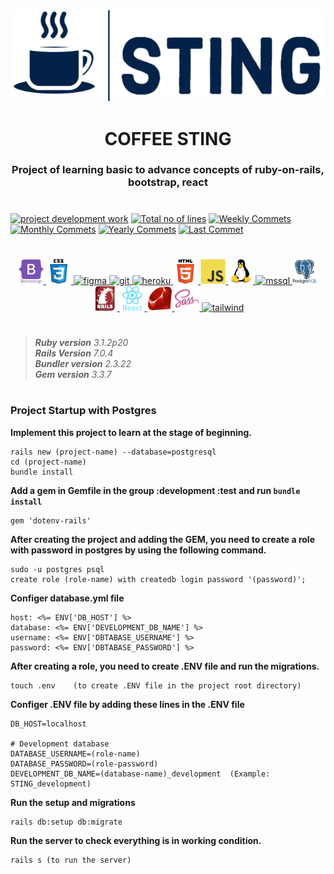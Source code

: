 <div id="header" align="center">
  <img src="https://github.com/aliraxa-hub/sting/blob/master/public/coffee-sting.png" width="500"/>
</div>


<h1 align="center">COFFEE STING</h1>
<h3 align="center">Project of learning basic to advance concepts of ruby-on-rails, bootstrap, react</h3>

#

[![project development work](https://img.shields.io/github/hacktoberfest/2021/aliraxa-hub/sting?color=FF&label=project%20development%20work&logo=ruby&logoColor=FF0000&style=plastic&suggestion_label=hack%20to%20be%20rfest)](https://github.com/aliraxa-hub/sting)
[![Total no of lines](https://img.shields.io/tokei/lines/github.com/aliraxa-hub/sting?label=Total%20no%20of%20lines&logo=git&style=plastic)](https://github.com/aliraxa-hub/sting)
[![Weekly Commets](https://img.shields.io/github/commit-activity/w/aliraxa-hub/sting?logo=git&style=plastic)](https://github.com/aliraxa-hub/sting)
[![Monthly Commets](https://img.shields.io/github/commit-activity/m/aliraxa-hub/sting?logo=git&style=plastic)](https://github.com/aliraxa-hub/sting)
[![Yearly Commets](https://img.shields.io/github/commit-activity/y/aliraxa-hub/sting?logo=git&style=plastic)](https://github.com/aliraxa-hub/sting)
[![Last Commet](https://img.shields.io/github/last-commit/aliraxa-hub/sting?logo=git&style=plastic)](https://github.com/aliraxa-hub/sting)

#


<p align="center">
<a href="https://getbootstrap.com" target="_blank" rel="noreferrer"> <img src="https://raw.githubusercontent.com/devicons/devicon/master/icons/bootstrap/bootstrap-plain-wordmark.svg" alt="bootstrap" width="40" height="40"/> </a> 
<a href="https://www.w3schools.com/css/" target="_blank" rel="noreferrer"> <img src="https://raw.githubusercontent.com/devicons/devicon/master/icons/css3/css3-original-wordmark.svg" alt="css3" width="40" height="40"/> </a> 
<a href="https://www.figma.com/" target="_blank" rel="noreferrer"> <img src="https://www.vectorlogo.zone/logos/figma/figma-icon.svg" alt="figma" width="40" height="40"/> </a> 
<a href="https://git-scm.com/" target="_blank" rel="noreferrer"> <img src="https://www.vectorlogo.zone/logos/git-scm/git-scm-icon.svg" alt="git" width="40" height="40"/> </a> 
<a href="https://heroku.com" target="_blank" rel="noreferrer"> <img src="https://www.vectorlogo.zone/logos/heroku/heroku-icon.svg" alt="heroku" width="40" height="40"/> </a> 
<a href="https://www.w3.org/html/" target="_blank" rel="noreferrer"> <img src="https://raw.githubusercontent.com/devicons/devicon/master/icons/html5/html5-original-wordmark.svg" alt="html5" width="40" height="40"/> </a> 
<a href="https://developer.mozilla.org/en-US/docs/Web/JavaScript" target="_blank" rel="noreferrer"> <img src="https://raw.githubusercontent.com/devicons/devicon/master/icons/javascript/javascript-original.svg" alt="javascript" width="40" height="40"/> </a> 
<a href="https://www.linux.org/" target="_blank" rel="noreferrer"> <img src="https://raw.githubusercontent.com/devicons/devicon/master/icons/linux/linux-original.svg" alt="linux" width="40" height="40"/> </a> 
<a href="https://www.microsoft.com/en-us/sql-server" target="_blank" rel="noreferrer"> <img src="https://www.svgrepo.com/show/303229/microsoft-sql-server-logo.svg" alt="mssql" width="40" height="40"/> </a> 
<a href="https://www.postgresql.org" target="_blank" rel="noreferrer"> <img src="https://raw.githubusercontent.com/devicons/devicon/master/icons/postgresql/postgresql-original-wordmark.svg" alt="postgresql" width="40" height="40"/> </a> 
<a href="https://rubyonrails.org" target="_blank" rel="noreferrer"> <img src="https://raw.githubusercontent.com/devicons/devicon/master/icons/rails/rails-original-wordmark.svg" alt="rails" width="40" height="40"/> </a> 
<a href="https://reactjs.org/" target="_blank" rel="noreferrer"> <img src="https://raw.githubusercontent.com/devicons/devicon/master/icons/react/react-original-wordmark.svg" alt="react" width="40" height="40"/> </a> 
<a href="https://www.ruby-lang.org/en/" target="_blank" rel="noreferrer"> <img src="https://raw.githubusercontent.com/devicons/devicon/master/icons/ruby/ruby-original.svg" alt="ruby" width="40" height="40"/> </a> 
<a href="https://sass-lang.com" target="_blank" rel="noreferrer"> <img src="https://raw.githubusercontent.com/devicons/devicon/master/icons/sass/sass-original.svg" alt="sass" width="40" height="40"/> </a> 
<a href="https://tailwindcss.com/" target="_blank" rel="noreferrer"> <img src="https://www.vectorlogo.zone/logos/tailwindcss/tailwindcss-icon.svg" alt="tailwind" width="40" height="40"/> </a> </p>

#

> ***Ruby version*** *3.1.2p20* <br>
> ***Rails Version*** *7.0.4* <br>
> ***Bundler version*** *2.3.22* <br>
> ***Gem version*** *3.3.7* <br>

#

### Project Startup with Postgres
  **Implement this project to learn at the stage of beginning.**
  ```
  rails new (project-name) --database=postgresql
  cd (project-name)
  bundle install
  ```

  **Add a gem in Gemfile in the group :development :test and run `bundle install`**
  ```
  gem 'dotenv-rails'
  ```
  **After creating the project and adding the GEM, you need to create a role with password in postgres by using the following command.**
  ```
  sudo -u postgres psql
  create role (role-name) with createdb login password '(password)';
  ```

  **Configer database.yml file**
  ```
  host: <%= ENV['DB_HOST'] %>
  database: <%= ENV['DEVELOPMENT_DB_NAME'] %>
  username: <%= ENV['DBTABASE_USERNAME'] %>
  password: <%= ENV['DBTABASE_PASSWORD'] %>
  ```
  **After creating a role, you need to create .ENV file and run the migrations.**
  ```
  touch .env    (to create .ENV file in the project root directory)
  ```

  **Configer .ENV file by adding these lines in the .ENV file**
  ```
  DB_HOST=localhost

  # Development database
  DATABASE_USERNAME=(role-name)
  DATABASE_PASSWORD=(role-password)
  DEVELOPMENT_DB_NAME=(database-name)_development  (Example: STING_development)
  ```

  **Run the setup and migrations**
  ```
  rails db:setup db:migrate
  ```

  **Run the server to check everything is in working condition.**
  ```
  rails s (to run the server)
  ```